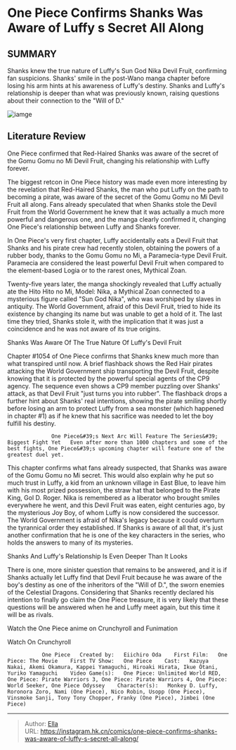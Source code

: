 # One Piece Confirms Shanks Was Aware of Luffy s Secret All Along


## SUMMARY 



  Shanks knew the true nature of Luffy&#39;s Sun God Nika Devil Fruit, confirming fan suspicions.   Shanks&#39; smile in the post-Wano manga chapter before losing his arm hints at his awareness of Luffy&#39;s destiny.   Shanks and Luffy&#39;s relationship is deeper than what was previously known, raising questions about their connection to the &#34;Will of D.&#34;  

![iamge](https://static1.srcdn.com/wordpress/wp-content/uploads/2022/07/Shanks-Luffy-featured.jpg)

## Literature Review

One Piece confirmed that Red-Haired Shanks was aware of the secret of the Gomu Gomu no Mi Devil Fruit, changing his relationship with Luffy forever.




The biggest retcon in One Piece history was made even more interesting by the revelation that Red-Haired Shanks, the man who put Luffy on the path to becoming a pirate, was aware of the secret of the Gomu Gomu no Mi Devil Fruit all along. Fans already speculated that when Shanks stole the Devil Fruit from the World Government he knew that it was actually a much more powerful and dangerous one, and the manga clearly confirmed it, changing One Piece&#39;s relationship between Luffy and Shanks forever.




In One Piece&#39;s very first chapter, Luffy accidentally eats a Devil Fruit that Shanks and his pirate crew had recently stolen, obtaining the powers of a rubber body, thanks to the Gomu Gomu no Mi, a Paramecia-type Devil Fruit. Paramecia are considered the least powerful Devil Fruit when compared to the element-based Logia or to the rarest ones, Mythical Zoan. 

          

Twenty-five years later, the manga shockingly revealed that Luffy actually ate the Hito Hito no Mi, Model: Nika, a Mythical Zoan connected to a mysterious figure called &#34;Sun God Nika&#34;, who was worshiped by slaves in antiquity. The World Government, afraid of this Devil Fruit, tried to hide its existence by changing its name but was unable to get a hold of it. The last time they tried, Shanks stole it, with the implication that it was just a coincidence and he was not aware of its true origins.





 Shanks Was Aware Of The True Nature Of Luffy&#39;s Devil Fruit 
          

Chapter #1054 of One Piece confirms that Shanks knew much more than what transpired until now. A brief flashback shows the Red Hair pirates attacking the World Government ship transporting the Devil Fruit, despite knowing that it is protected by the powerful special agents of the CP9 agency. The sequence even shows a CP9 member puzzling over Shanks&#39; attack, as that Devil Fruit &#34;just turns you into rubber&#34;. The flashback drops a further hint about Shanks&#39; real intentions, showing the pirate smiling shortly before losing an arm to protect Luffy from a sea monster (which happened in chapter #1) as if he knew that his sacrifice was needed to let the boy fulfill his destiny.

                  One Piece&#39;s Next Arc Will Feature The Series&#39; Biggest Fight Yet   Even after more than 1000 chapters and some of the best fights, One Piece&#39;s upcoming chapter will feature one of the greatest duel yet.   




This chapter confirms what fans already suspected, that Shanks was aware of the Gomu Gomu no Mi secret. This would also explain why he put so much trust in Luffy, a kid from an unknown village in East Blue, to leave him with his most prized possession, the straw hat that belonged to the Pirate King, Gol D. Roger. Nika is remembered as a liberator who brought smiles everywhere he went, and this Devil Fruit was eaten, eight centuries ago, by the mysterious Joy Boy, of whom Luffy is now considered the successor. The World Government is afraid of Nika&#39;s legacy because it could overturn the tyrannical order they established. If Shanks is aware of all that, it&#39;s just another confirmation that he is one of the key characters in the series, who holds the answers to many of its mysteries.



 Shanks And Luffy&#39;s Relationship Is Even Deeper Than It Looks 
          




There is one, more sinister question that remains to be answered, and it is if Shanks actually let Luffy find that Devil Fruit because he was aware of the boy&#39;s destiny as one of the inheritors of the &#34;Will of D.&#34;, the sworn enemies of the Celestial Dragons. Considering that Shanks recently declared his intention to finally go claim the One Piece treasure, it is very likely that these questions will be answered when he and Luffy meet again, but this time it will be as rivals.

Watch the One Piece anime on Crunchyroll and Funimation

Watch On Crunchyroll

               One Piece   Created by:   Eiichiro Oda    First Film:   One Piece: The Movie    First TV Show:   One Piece    Cast:   Kazuya Nakai, Akemi Okamura, Kappei Yamaguchi, Hiroaki Hirata, Ikue Ôtani, Yuriko Yamaguchi    Video Game(s):   One Piece: Unlimited World RED, One Piece: Pirate Warriors 3, One Piece: Pirate Warriors 4, One Piece: World Seeker, One Piece Odyssey    Character(s):   Monkey D. Luffy, Roronora Zoro, Nami (One Piece), Nico Robin, Usopp (One Piece), Vinsmoke Sanji, Tony Tony Chopper, Franky (One Piece), Jimbei (One Piece)      

---

> Author: [Ella](https://instagram.hk.cn/)  
> URL: https://instagram.hk.cn/comics/one-piece-confirms-shanks-was-aware-of-luffy-s-secret-all-along/  

